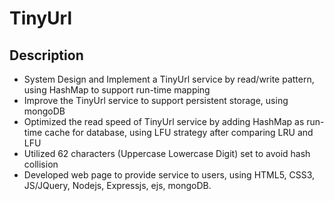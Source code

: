 # TinyUrl
## Description
- System Design and Implement a TinyUrl service by read/write pattern, using HashMap to support run-time mapping
- Improve the TinyUrl service to support persistent storage, using mongoDB
- Optimized the read speed of TinyUrl service by adding HashMap as run-time cache for database, using LFU strategy after comparing LRU and LFU
- Utilized 62 characters (Uppercase Lowercase Digit) set to avoid hash collision
- Developed web page to provide service to users, using HTML5, CSS3, JS/JQuery, Nodejs, Expressjs, ejs, mongoDB.
